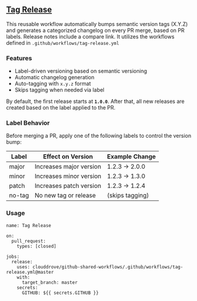 ## [Tag Release](https://github.com/clouddrove/github-shared-workflows/blob/master/.github/workflows/tag-release.yml)
This reusable workflow automatically bumps semantic version tags (X.Y.Z) and generates a categorized changelog on every PR merge, based on PR labels.
Release notes include a compare link.
It utilizes the workflows defined in `.github/workflows/tag-release.yml`

### Features

- Label-driven versioning based on semantic versioning  
- Automatic changelog generation  
- Auto-tagging with `x.y.z` format  
- Skips tagging when needed via label  

By default, the first release starts at **`1.0.0`**. After that, all new releases are created based on the label applied to the PR.  

### Label Behavior

Before merging a PR, apply one of the following labels to control the version bump:

| Label   | Effect on Version        | Example Change |
|---------|--------------------------|----------------|
| major   | Increases major version  | 1.2.3 → 2.0.0  |
| minor   | Increases minor version  | 1.2.3 → 1.3.0  |
| patch   | Increases patch version  | 1.2.3 → 1.2.4  |
| no-tag  | No new tag or release    | (skips tagging) |


### Usage

```
name: Tag Release

on:
  pull_request:
    types: [closed]

jobs:
  release:
    uses: clouddrove/github-shared-workflows/.github/workflows/tag-release.yml@master
    with:
      target_branch: master
    secrets:
      GITHUB: ${{ secrets.GITHUB }}
```